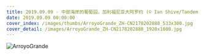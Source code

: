 ```yaml
---
title: 2019.09.09 - 中部海岸的葡萄园，加利福尼亚大阿罗约 (© Ian Shive/Tandem Motion + Stills)
date: 2019.09.09 00:00:00
cover_index: /images/thumbs/ArroyoGrande_ZH-CN2178202888_533x300.jpg
cover_detail: /images/ArroyoGrande_ZH-CN2178202888_1920x1080.jpg
---
```


![ArroyoGrande](/images/ArroyoGrande_ZH-CN2178202888_1920x1080.jpg)
